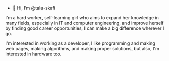 - 👋 Hi, I’m @tala-skafi

I'm a  hard worker, self-learning girl who aims to expand her knowledge in many fields,
 especially in IT and computer engineering,
 and improve herself by finding good career opportunities, 
I can make a big difference wherever I go.

I'm interested in working as a developer, 
I like programming and making web pages, making algorithms,
 and making proper solutions, but also,
 I'm interested in hardware too.
